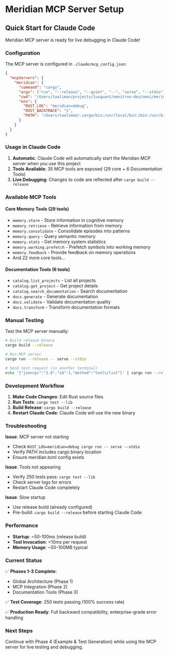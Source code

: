 # Meridian MCP Server Setup

## Quick Start for Claude Code

Meridian MCP server is ready for live debugging in Claude Code!

### Configuration

The MCP server is configured in `.claude/mcp_config.json`:

```json
{
  "mcpServers": {
    "meridian": {
      "command": "cargo",
      "args": ["run", "--release", "--quiet", "--", "serve", "--stdio"],
      "cwd": "/Users/taaliman/projects/luxquant/omnitron-dev/omni/meridian",
      "env": {
        "RUST_LOG": "meridian=debug",
        "RUST_BACKTRACE": "1",
        "PATH": "/Users/taaliman/.cargo/bin:/usr/local/bin:/bin:/usr/bin"
      }
    }
  }
}
```

### Usage in Claude Code

1. **Automatic**: Claude Code will automatically start the Meridian MCP server when you use this project
2. **Tools Available**: 35 MCP tools are exposed (29 core + 6 Documentation Tools)
3. **Live Debugging**: Changes to code are reflected after `cargo build --release`

### Available MCP Tools

#### Core Memory Tools (29 tools)
- `memory.store` - Store information in cognitive memory
- `memory.retrieve` - Retrieve information from memory
- `memory.consolidate` - Consolidate episodes into patterns
- `memory.query` - Query semantic memory
- `memory.stats` - Get memory system statistics
- `memory.working.prefetch` - Prefetch symbols into working memory
- `memory.feedback` - Provide feedback on memory operations
- And 22 more core tools...

#### Documentation Tools (6 tools)
- `catalog.list_projects` - List all projects
- `catalog.get_project` - Get project details
- `catalog.search_documentation` - Search documentation
- `docs.generate` - Generate documentation
- `docs.validate` - Validate documentation quality
- `docs.transform` - Transform documentation formats

### Manual Testing

Test the MCP server manually:

```bash
# Build release binary
cargo build --release

# Run MCP server
cargo run --release -- serve --stdio

# Send test request (in another terminal)
echo '{"jsonrpc":"2.0","id":1,"method":"tools/list"}' | cargo run --release -- serve --stdio
```

### Development Workflow

1. **Make Code Changes**: Edit Rust source files
2. **Run Tests**: `cargo test --lib`
3. **Build Release**: `cargo build --release`
4. **Restart Claude Code**: Claude Code will use the new binary

### Troubleshooting

**Issue**: MCP server not starting
- Check `RUST_LOG=meridian=debug cargo run -- serve --stdio`
- Verify PATH includes cargo binary location
- Ensure meridian.toml config exists

**Issue**: Tools not appearing
- Verify 250 tests pass: `cargo test --lib`
- Check server logs for errors
- Restart Claude Code completely

**Issue**: Slow startup
- Use release build (already configured)
- Pre-build: `cargo build --release` before starting Claude Code

### Performance

- **Startup**: ~50-100ms (release build)
- **Tool Invocation**: <10ms per request
- **Memory Usage**: ~50-100MB typical

### Current Status

✅ **Phases 1-3 Complete**:
- Global Architecture (Phase 1)
- MCP Integration (Phase 2)
- Documentation Tools (Phase 3)

✅ **Test Coverage**: 250 tests passing (100% success rate)

✅ **Production Ready**: Full backward compatibility, enterprise-grade error handling

### Next Steps

Continue with Phase 4 (Example & Test Generation) while using the MCP server for live testing and debugging.
